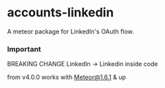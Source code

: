 accounts-linkedin
============================

A meteor package for LinkedIn's OAuth flow.

### Important
BREAKING CHANGE LinkedIn -> Linkedin inside code

from v4.0.0 works with Meteor@1.6.1 & up

